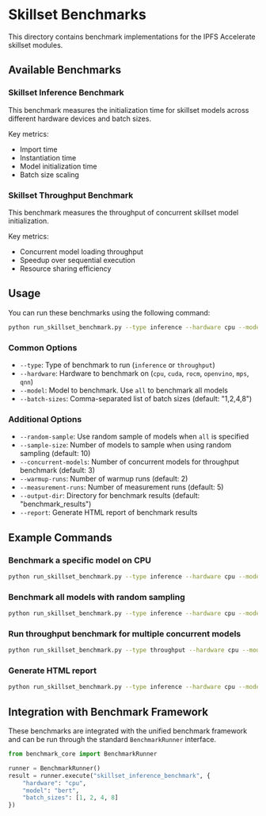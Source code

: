 # Skillset Benchmarks

This directory contains benchmark implementations for the IPFS Accelerate skillset modules.

## Available Benchmarks

### Skillset Inference Benchmark

This benchmark measures the initialization time for skillset models across different hardware devices and batch sizes.

Key metrics:
- Import time
- Instantiation time
- Model initialization time
- Batch size scaling

### Skillset Throughput Benchmark

This benchmark measures the throughput of concurrent skillset model initialization.

Key metrics:
- Concurrent model loading throughput
- Speedup over sequential execution
- Resource sharing efficiency

## Usage

You can run these benchmarks using the following command:

```bash
python run_skillset_benchmark.py --type inference --hardware cpu --model bert
```

### Common Options

- `--type`: Type of benchmark to run (`inference` or `throughput`)
- `--hardware`: Hardware to benchmark on (`cpu`, `cuda`, `rocm`, `openvino`, `mps`, `qnn`)
- `--model`: Model to benchmark. Use `all` to benchmark all models
- `--batch-sizes`: Comma-separated list of batch sizes (default: "1,2,4,8")

### Additional Options

- `--random-sample`: Use random sample of models when `all` is specified
- `--sample-size`: Number of models to sample when using random sampling (default: 10)
- `--concurrent-models`: Number of concurrent models for throughput benchmark (default: 3)
- `--warmup-runs`: Number of warmup runs (default: 2)
- `--measurement-runs`: Number of measurement runs (default: 5)
- `--output-dir`: Directory for benchmark results (default: "benchmark_results")
- `--report`: Generate HTML report of benchmark results

## Example Commands

### Benchmark a specific model on CPU

```bash
python run_skillset_benchmark.py --type inference --hardware cpu --model bert
```

### Benchmark all models with random sampling

```bash
python run_skillset_benchmark.py --type inference --hardware cpu --model all --random-sample --sample-size 5
```

### Run throughput benchmark for multiple concurrent models

```bash
python run_skillset_benchmark.py --type throughput --hardware cpu --model all --random-sample --sample-size 5 --concurrent-models 3
```

### Generate HTML report

```bash
python run_skillset_benchmark.py --type inference --hardware cpu --model bert --report
```

## Integration with Benchmark Framework

These benchmarks are integrated with the unified benchmark framework and can be run through the standard `BenchmarkRunner` interface.

```python
from benchmark_core import BenchmarkRunner

runner = BenchmarkRunner()
result = runner.execute("skillset_inference_benchmark", {
    "hardware": "cpu",
    "model": "bert",
    "batch_sizes": [1, 2, 4, 8]
})
```